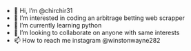 - 👋 Hi, I’m @chirchir31
- 👀 I’m interested in coding an arbitrage betting web scrapper
- 🌱 I’m currently learning python
- 💞️ I’m looking to collaborate on anyone with same interests
- 📫 How to reach me instagram @winstonwayne282

<!---
chirchir31/chirchir31 is a ✨ special ✨ repository because its `README.md` (this file) appears on your GitHub profile.
You can click the Preview link to take a look at your changes.
--->
